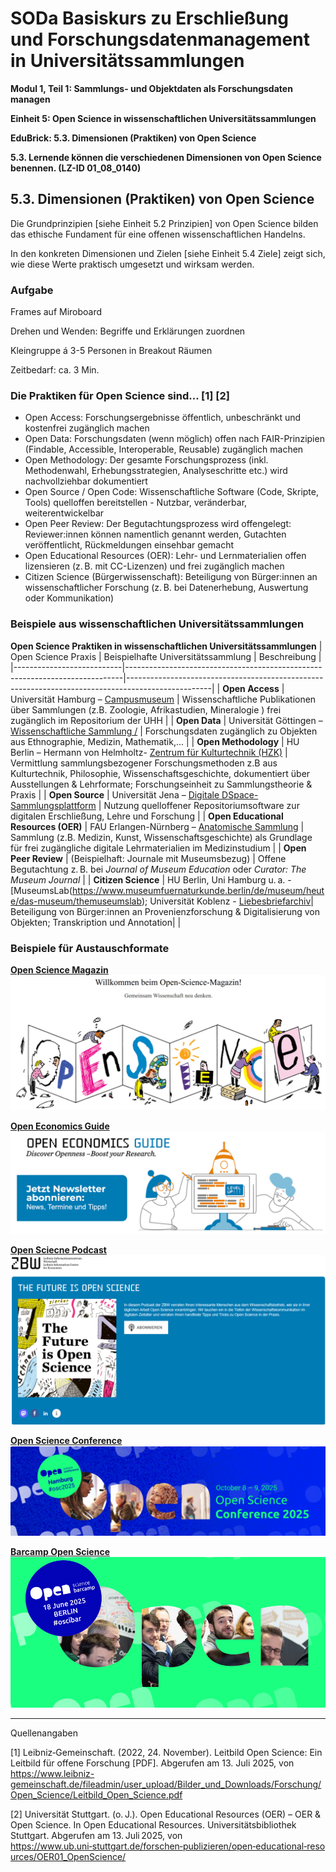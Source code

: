 <!--

author: Canan Hastik 
author: 
email:    
version:  v1
language: DE
lizenz: cc by
modultitel: Modul 1, Teil 1: Sammlungs- und Objektdaten als Forschungsdaten managen
eineit: 5
einheitstitel: Open Science in wissenschaftlichen Universitätssammlungen
lernziele:
* Lernende können Kodizes und Leitlinen zur Guten Wissenschaftlichen Praxis benennen. (LZ-ID 05_011_1031)

icon:     https://raw.githubusercontent.com/chastik/Beratung_Dateityp_Bild/refs/heads/main/SODa-Logo_full.svg
link:     https://raw.githubusercontent.com/chastik/Beratung/refs/heads/main/soda.css

comment:  WissKi SODA OERs

-->

# SODa Basiskurs zu Erschließung und Forschungsdatenmanagement in Universitätssammlungen

**Modul 1, Teil 1: Sammlungs- und Objektdaten als Forschungsdaten managen**

**Einheit 5: Open Science in wissenschaftlichen Universitätssammlungen**

**EduBrick: 5.3. Dimensionen (Praktiken) von Open Science**

**5.3. Lernende können die verschiedenen Dimensionen von Open Science benennen. (LZ-ID 01_08_0140)**


## 5.3. Dimensionen (Praktiken) von Open Science

Die Grundprinzipien [siehe Einheit 5.2 Prinzipien] von Open Science bilden das ethische Fundament für eine offenen wissenschaftlichen Handelns. 

In den konkreten Dimensionen und Zielen [siehe Einheit 5.4 Ziele] zeigt sich, wie diese Werte praktisch umgesetzt und wirksam werden.

### Aufgabe

Frames auf Miroboard 

Drehen und Wenden: Begriffe und Erklärungen zuordnen 

Kleingruppe á 3-5 Personen in Breakout Räumen

Zeitbedarf: ca. 3 Min.

### Die Praktiken für Open Science sind... [1] [2]

* Open Access: Forschungsergebnisse öffentlich, unbeschränkt und kostenfrei zugänglich machen 
* Open Data: Forschungsdaten (wenn möglich) offen nach FAIR-Prinzipien (Findable, Accessible, Interoperable, Reusable) zugänglich machen 
* Open Methodology: Der gesamte Forschungsprozess (inkl. Methodenwahl, Erhebungsstrategien, Analyseschritte etc.) wird nachvollziehbar dokumentiert
* Open Source / Open Code: Wissenschaftliche Software (Code, Skripte, Tools) quelloffen bereitstellen - Nutzbar, veränderbar, weiterentwickelbar 
* Open Peer Review: Der Begutachtungsprozess wird offengelegt: Reviewer:innen können namentlich genannt werden, Gutachten veröffentlicht, Rückmeldungen einsehbar gemacht 
* Open Educational Resources (OER): Lehr- und Lernmaterialien offen lizensieren (z. B. mit CC-Lizenzen) und frei zugänglich machen 
* Citizen Science (Bürgerwissenschaft): Beteiligung von Bürger:innen an wissenschaftlicher Forschung (z. B. bei Datenerhebung, Auswertung oder Kommunikation) 


### Beispiele aus wissenschaftlichen Universitätssammlungen

**Open Science Praktiken in wissenschaftlichen Universitätssammlungen**
| Open Science Praxis       | Beispielhafte Universitätssammlung                                         | Beschreibung                                                                                      |
|---------------------------|-----------------------------------------------------------------------------|---------------------------------------------------------------------------------------------------|
| **Open Access**           | Universität Hamburg – [Campusmuseum](https://www.campusmuseum.uni-hamburg.de/) | Wissenschaftliche Publikationen über Sammlungen (z.B. Zoologie, Afrikastudien, Mineralogie ) frei zugänglich im Repositorium der UHH         |
| **Open Data**             | Universität Göttingen – [Wissenschaftliche Sammlung /](https://sammlungen.uni-goettingen.de/)                          | Forschungsdaten zugänglich zu Objekten aus Ethnographie, Medizin, Mathematik,...  |
| **Open Methodology**      | HU Berlin – Hermann von Helmholtz- [Zentrum für Kulturtechnik (HZK)](https://www.kulturtechnik.hu-berlin.de/)        | Vermittlung sammlungsbezogener Forschungsmethoden z.B aus Kulturtechnik, Philosophie, Wissenschaftsgeschichte, dokumentiert über Ausstellungen & Lehrformate; Forschungseinheit zu Sammlungstheorie & Praxis  |
| **Open Source**           | Universität Jena – [Digitale DSpace-Sammlungsplattform](https://sammlungen.uni-jena.de/)         | Nutzung quelloffener Repositoriumsoftware zur digitalen Erschließung, Lehre und Forschung                        |
| **Open Educational Resources (OER)** | FAU Erlangen-Nürnberg – [Anatomische Sammlung](https://www.sammlungen.fau.de/)  | Sammlung (z.B. Medizin, Kunst, Wissenschaftsgeschichte) als Grundlage für frei zugängliche digitale Lehrmaterialien im Medizinstudium           |
| **Open Peer Review**      | (Beispielhaft: Journale mit Museumsbezug)                                  | Offene Begutachtung z. B. bei *Journal of Museum Education* oder *Curator: The Museum Journal*   |
| **Citizen Science**       | HU Berlin, Uni Hamburg u. a. - [MuseumsLab(https://www.museumfuernaturkunde.berlin/de/museum/heute/das-museum/themuseumslab); Universität Koblenz - [Liebesbriefarchiv]([Liebesbriefarchiv](https://liebesbriefarchiv.de/))| Beteiligung von Bürger:innen an Provenienzforschung & Digitalisierung von Objekten; Transkription und Annotation|                |

  
### Beispiele für Austauschformate 

**[Open Science Magazin](https://open-science-future.zbw.eu/)**
![](https://raw.githubusercontent.com/chastik/SODa-Basiskurs/main/img/OSmagazin.png)<!--width="50%"-->

**[Open Economics Guide](https://www.zbw.eu/de/services/open-science)**
![](https://raw.githubusercontent.com/chastik/SODa-Basiskurs/main/img/OEGuide.png)<!--width="50%"-->

**[Open Sciecne Podcast](https://podcast.zbw.eu/fos/)**
![](https://raw.githubusercontent.com/chastik/SODa-Basiskurs/main/img/future_is_open_science.png)<!--width="50%"-->

**[Open Science Conference](https://www.open-science-conference.eu/)**
![](https://raw.githubusercontent.com/chastik/SODa-Basiskurs/main/img/OSconference.png)<!--width="50%"-->

**[Barcamp Open Science](https://www.barcamp-open-science.eu/)**
![](https://raw.githubusercontent.com/chastik/SODa-Basiskurs/main/img/OSBarcamp.png)<!--width="50%"-->


-----------
Quellenangaben

[1]  Leibniz‑Gemeinschaft. (2022, 24. November). Leitbild Open Science: Ein Leitbild für offene Forschung [PDF]. Abgerufen am 13. Juli 2025, von https://www.leibniz-gemeinschaft.de/fileadmin/user_upload/Bilder_und_Downloads/Forschung/Open_Science/Leitbild_Open_Science.pdf

[2] Universität Stuttgart. (o. J.). Open Educational Resources (OER) – OER & Open Science. In Open Educational Resources. Universitätsbibliothek Stuttgart. Abgerufen am 13. Juli 2025, von https://www.ub.uni‑stuttgart.de/forschen‑publizieren/open‑educational‑resources/OER01_OpenScience/

